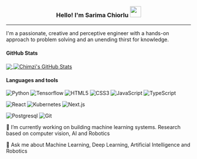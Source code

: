 <h3 align="center"> 
  Hello! I'm Sarima Chiorlu 
  <img src="https://raw.githubusercontent.com/cechiorlu/cechiorlu/main/wave.gif" width="30px">
</h3>

<!-- <p align="center">
  <a href="https://twitter.com/cechiorlu"><img src="https://raw.githubusercontent.com/cechiorlu/cechiorlu/main/twitter.png" width="40px"></a>
  <a href="https://www.medium.com/@edwin.cheal"><img src="https://raw.githubusercontent.com/cechiorlu/cechiorlu/main/medium.png" width="40px"></a>
  <a href="https://www.linkedin.com/in/chimzichiorlu/"><img src="https://raw.githubusercontent.com/cechiorlu/cechiorlu/main/linkedin.png" width="40px"></a>
</p> -->

---

I'm a passionate, creative and perceptive engineer with a hands-on approach to problem solving and an unending thirst for knowledge. 
<!-- I write about random things that I find interesting on [blog.com](https://cechiorlu.com) -->

<!-- ![Sarima's github stats](https://github-readme-stats.vercel.app/api?username=Richiio&show_icons=true&theme=dracula&hide=stars,issues)
 -->

#### GitHub Stats

<a href="https://github.com/Richiio/Richiio">
  <img align="center" src="https://github-readme-stats.vercel.app/api/top-langs/?username=Richiio&layout=compact&hide=css,html&title_color=ffffff&text_color=c9cacc&icon_color=2bbc8a&bg_color=1d1f21&" />
</a>
<a href="https://github.com/cechiorlu/cechiorlu">
  <img align="center" src="https://github-readme-stats.vercel.app/api?username=Richiio&show_icons=true&hide=stars&line_height=24&count_private=true&title_color=ffffff&text_color=c9cacc&icon_color=2bbc8a&bg_color=1d1f21" alt="Chimzi's GitHub Stats" />
</a>
  
#### Languages and tools

![Python](https://img.shields.io/badge/-Python-%23F05032?style=flat-square&logo=python&logoColor=yellow&color=blue)
![Tensorflow](https://img.shields.io/badge/-Tensorflow-%23F05032?style=flat-square&logo=go&logoColor=blue&color=29BEB0)
![HTML5](https://img.shields.io/badge/-HTML5-%23E44D27?style=flat-square&logo=html5&logoColor=ffffff)
![CSS3](https://img.shields.io/badge/-CSS3-%231572B6?style=flat-square&logo=css3)
![JavaScript](https://img.shields.io/badge/-JavaScript-%23F7DF1C?style=flat-square&logo=javascript&logoColor=000000&labelColor=%23F7DF1C&color=%23FFCE5A)
![TypeScript](https://img.shields.io/badge/-TypeScript-007ACC?style=flat-square&logo=typescript&logoColor=white)



![React](https://img.shields.io/badge/-React-%23282C34?style=flat-square&logo=react)
![Kubernetes](https://img.shields.io/badge/-Kubernetes-007ACC?style=flat-square&logo=Kubernetes&logoColor=white)
![Next.js](https://img.shields.io/badge/-Next.js-%232c3e50?style=flat-square&logo=Nextdotjs)
<!--- ![Vue.js](https://img.shields.io/badge/-Vue.js-%232c3e50?style=flat-square&logo=vuedotjs) ---->
![Postgresql](https://img.shields.io/badge/-Postgreaql-%23F05032?style=flat-square&logo=graphql&logoColor=531e5e&color=21749c)
![Git](https://img.shields.io/badge/-Git-%23F05032?style=flat-square&logo=git&logoColor=%23ffffff)

<p> 🔭 I’m currently working on building machine learning systems. Research based on computer vision, AI and Robotics </p>
<p< 🌱 I’m currently learning Deep generative models and varational autoencoders </p>
<p> 💬 Ask me about Machine Learning, Deep Learning, Artificial Intelligence and Robotics </p>

<!-- <p align="right"><sub>Check out my full profile at <a href="https://cechiorlu.com">cechiorlu.com</a></sub></p> -->

<!--
**Richiio/Richiio** is a ✨ _special_ ✨ repository because its `README.md` (this file) appears on your GitHub profile.

Here are some ideas to get you started:

- 🔭 I’m currently working on ...
- 🌱 I’m currently learning ...
- 👯 I’m looking to collaborate on ...
- 🤔 I’m looking for help with ...
- 💬 Ask me about ...
- 📫 How to reach me: ...
- 😄 Pronouns: ...
- ⚡ Fun fact: ...
-->

